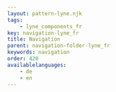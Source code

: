 ```yaml
---
layout: pattern-lyne.njk
tags: 
    - lyne_components_fr
key: navigation-lyne_fr
title: Navigation
parent: navigation-folder-lyne_fr
keywords: navigation
order: 420
availablelanguages: 
    - de
    - en
---
```

